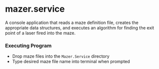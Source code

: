 # mazer.service
A console application that reads a maze definition file, creates the appropriate data structures, and executes an algorithm for finding the exit point of a laser fired into the maze.

### Executing Program
- Drop maze files into the `Mazer.Service` directory
- Type desired maze file name into terminal when prompted
